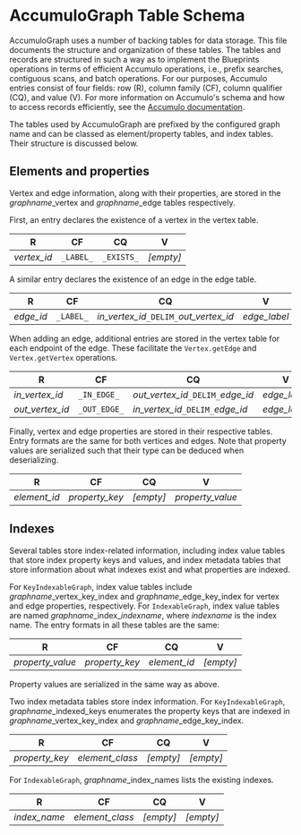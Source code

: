 AccumuloGraph Table Schema
==========================

AccumuloGraph uses a number of backing tables for data storage.
This file documents the structure and organization of these
tables. The tables and records are structured in such a way as
to implement the Blueprints operations in terms of efficient Accumulo
operations, i.e., prefix searches, contiguous scans, and
batch operations.
For our purposes, Accumulo entries consist of four fields:
row (R), column family (CF), column qualifier (CQ), and value (V).
For more information on Accumulo's schema and how to
access records efficiently, see the
[Accumulo documentation](https://accumulo.apache.org/1.5/accumulo_user_manual.html).

The tables used by AccumuloGraph are prefixed by the configured graph
name and can be classed as element/property tables, and
index tables.  Their structure is discussed below.

Elements and properties
-----------------------

Vertex and edge information, along with their properties, are stored
in the *graphname*\_vertex and *graphname*\_edge tables respectively.

First, an entry declares the existence of a vertex in the vertex table.

| R | CF | CQ | V |
|---|----|----|---|
| *vertex_id* | `_LABEL_` | `_EXISTS_`| *[empty]* |

A similar entry declares the existence of an edge in the edge table.

| R | CF | CQ | V |
|---|----|----|---|
| *edge_id* | `_LABEL_` | *in_vertex_id*`_DELIM_`*out_vertex_id* | *edge_label* |

When adding an edge, additional entries are stored in the
vertex table for each endpoint of the edge. These facilitate the
`Vertex.getEdge` and `Vertex.getVertex` operations.

| R | CF | CQ | V |
|---|----|----|---|
| *in_vertex_id* | `_IN_EDGE_` | *out_vertex_id*`_DELIM_`*edge_id* | *edge_label* |
| *out_vertex_id* | `_OUT_EDGE_` | *in_vertex_id*`_DELIM_`*edge_id* | *edge_label* |

Finally, vertex and edge properties are stored in their respective
tables. Entry formats are the same for both vertices and edges.
Note that property values are serialized such that their type
can be deduced when deserializing.

| R | CF | CQ | V |
|---|----|----|---|
| *element_id* | *property_key* | *[empty]* | *property_value* |

Indexes
-------

Several tables store index-related information,
including index value tables that store index
property keys and values, and index metadata tables
that store information about what indexes exist
and what properties are indexed.

For `KeyIndexableGraph`, index value tables
include *graphname*\_vertex\_key\_index
and *graphname*\_edge\_key\_index for vertex
and edge properties, respectively.
For `IndexableGraph`, index value tables are
named *graphname*\_index\_*indexname*,
where *indexname* is the index name.
The entry formats in all these tables are the same:

| R | CF | CQ | V |
|---|----|----|---|
| *property_value* | *property_key* | *element_id* | *[empty]* |

Property values are serialized in the same way as above.

Two index metadata tables store index information.
For `KeyIndexableGraph`, *graphname*\_indexed\_keys
enumerates the property keys that are indexed
in *graphname*\_vertex\_key\_index and
*graphname*\_edge\_key\_index.

| R | CF | CQ | V |
|---|----|----|---|
| *property_key* | *element_class* | *[empty]* | *[empty]* |

For `IndexableGraph`, *graphname*\_index\_names
lists the existing indexes.

| R | CF | CQ | V |
|---|----|----|---|
| *index_name* | *element_class* | *[empty]* | *[empty]* |
